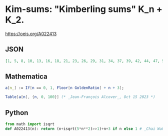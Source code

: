 # Kim\-sums: "Kimberling sums" K\_n \+ K\_2\.
https://oeis.org/A022413
## JSON
```JSON
[1, 5, 8, 10, 13, 16, 18, 21, 23, 26, 29, 31, 34, 37, 39, 42, 44, 47, 50, 52, 55, 57, 60, 63, 65, 68, 71, 73, 76, 78, 81, 84, 86, 89, 92, 94, 97, 99, 102, 105, 107, 110, 112, 115, 118, 120, 123, 126, 128, 131, 133, 136, 139, 141, 144, 146, 149, 152, 154, 157, 160, 162, 165, 167, 170, 173, 175, 178]
```
## Mathematica
```Mathematica
a[n_] := If[n == 0, 1, Floor[n GoldenRatio] + n + 3];
```
```Mathematica
Table[a[n], {n, 0, 100}] (* _Jean-François Alcover_, Oct 15 2023 *)
```
## Python
```Python
from math import isqrt
def A022413(n): return (n+isqrt(5*n**2)>>1)+n+3 if n else 1 # _Chai Wah Wu_, Aug 29 2022
```
